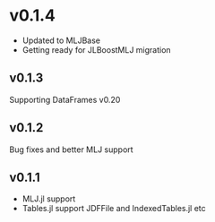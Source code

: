 # v0.1.4
* Updated to MLJBase
* Getting ready for JLBoostMLJ migration

## v0.1.3
Supporting DataFrames v0.20

## v0.1.2
Bug fixes and better MLJ support

## v0.1.1
* MLJ.jl support
* Tables.jl support JDFFile and IndexedTables.jl etc
